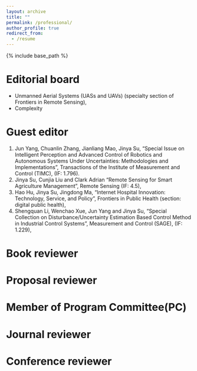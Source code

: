```yaml
---
layout: archive
title: ""
permalink: /professional/
author_profile: true
redirect_from:
  - /resume
---
```


{% include base_path %}

Editorial board
====
* Unmanned Aerial Systems (UASs and UAVs) (specialty section of Frontiers in Remote Sensing),
* Complexity


Guest editor
======
1.	Jun Yang, Chuanlin Zhang, Jianliang Mao, Jinya Su, “Special Issue on Intelligent Perception and Advanced Control of Robotics and Autonomous Systems Under Uncertainties: Methodologies and Implementations”, Transactions of the Institute of Measurement and Control (TIMC), (IF: 1.796).
2.	Jinya Su, Cunjia Liu and Clark Adrian “Remote Sensing for Smart Agriculture Management”, Remote Sensing (IF: 4.5),
3.	Hao Hu, Jinya Su, Jingdong Ma, “Internet Hospital Innovation: Technology, Service, and Policy”, Frontiers in Public Health (section: digital public health),
4.	Shengquan Li, Wenchao Xue, Jun Yang and Jinya Su, “Special Collection on Disturbance/Uncertainty Estimation Based Control Method in Industrial Control Systems”, Measurement and Control (SAGE), (IF: 1.229), 

Book reviewer
======

Proposal reviewer
======

Member of Program Committee(PC)
====

Journal reviewer
=====

Conference reviewer
=====

<!---

Publications
======
  <ul>{% for post in site.publications %}
    {% include archive-single-cv.html %}
  {% endfor %}</ul>
  
Talks
======
  <ul>{% for post in site.talks %}
    {% include archive-single-talk-cv.html %}
  {% endfor %}</ul>
  
Teaching
======
  <ul>{% for post in site.teaching %}
    {% include archive-single-cv.html %}
  {% endfor %}</ul>
  
Service and leadership
======
* Currently signed in to 43 different slack teams

-->  
